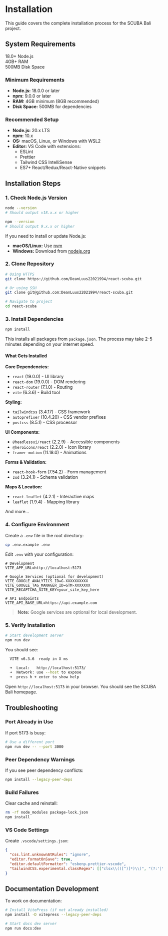 # Installation

<div class="feature-card">

This guide covers the complete installation process for the SCUBA Bali project.

</div>

## System Requirements

<div class="metrics">
  <div class="metric">
    <span class="metric-value">18.0+</span>
    <span class="metric-label">Node.js</span>
  </div>
  <div class="metric">
    <span class="metric-value">4GB+</span>
    <span class="metric-label">RAM</span>
  </div>
  <div class="metric">
    <span class="metric-value">500MB</span>
    <span class="metric-label">Disk Space</span>
  </div>
</div>

### Minimum Requirements

- **Node.js:** 18.0.0 or later
- **npm:** 9.0.0 or later
- **RAM:** 4GB minimum (8GB recommended)
- **Disk Space:** 500MB for dependencies

### Recommended Setup

- **Node.js:** 20.x LTS
- **npm:** 10.x
- **OS:** macOS, Linux, or Windows with WSL2
- **Editor:** VS Code with extensions:
  - ESLint
  - Prettier
  - Tailwind CSS IntelliSense
  - ES7+ React/Redux/React-Native snippets

## Installation Steps

### 1. Check Node.js Version

```bash
node --version
# Should output v18.x.x or higher

npm --version
# Should output 9.x.x or higher
```

If you need to install or update Node.js:

- **macOS/Linux:** Use [nvm](https://github.com/nvm-sh/nvm)
- **Windows:** Download from [nodejs.org](https://nodejs.org/)

### 2. Clone Repository

```bash
# Using HTTPS
git clone https://github.com/DeanLuus22021994/react-scuba.git

# Or using SSH
git clone git@github.com:DeanLuus22021994/react-scuba.git

# Navigate to project
cd react-scuba
```

### 3. Install Dependencies

```bash
npm install
```

This installs all packages from `package.json`. The process may take 2-5 minutes depending on your internet speed.

#### What Gets Installed

**Core Dependencies:**

- `react` (19.0.0) - UI library
- `react-dom` (19.0.0) - DOM rendering
- `react-router` (7.1.0) - Routing
- `vite` (6.3.6) - Build tool

**Styling:**

- `tailwindcss` (3.4.17) - CSS framework
- `autoprefixer` (10.4.20) - CSS vendor prefixes
- `postcss` (8.5.1) - CSS processor

**UI Components:**

- `@headlessui/react` (2.2.9) - Accessible components
- `@heroicons/react` (2.2.0) - Icon library
- `framer-motion` (11.18.0) - Animations

**Forms & Validation:**

- `react-hook-form` (7.54.2) - Form management
- `zod` (3.24.1) - Schema validation

**Maps & Location:**

- `react-leaflet` (4.2.1) - Interactive maps
- `leaflet` (1.9.4) - Mapping library

And more...

### 4. Configure Environment

Create a `.env` file in the root directory:

```bash
cp .env.example .env
```

Edit `.env` with your configuration:

```env
# Development
VITE_APP_URL=http://localhost:5173

# Google Services (optional for development)
VITE_GOOGLE_ANALYTICS_ID=G-XXXXXXXXXX
VITE_GOOGLE_TAG_MANAGER_ID=GTM-XXXXXXX
VITE_RECAPTCHA_SITE_KEY=your_site_key_here

# API Endpoints
VITE_API_BASE_URL=https://api.example.com
```

> **Note:** Google services are optional for local development.

### 5. Verify Installation

```bash
# Start development server
npm run dev
```

You should see:

```bash
  VITE v6.3.6  ready in X ms

  ➜  Local:   http://localhost:5173/
  ➜  Network: use --host to expose
  ➜  press h + enter to show help
```

Open `http://localhost:5173` in your browser. You should see the SCUBA Bali homepage.

## Troubleshooting

### Port Already in Use

If port 5173 is busy:

```bash
# Use a different port
npm run dev -- --port 3000
```

### Peer Dependency Warnings

If you see peer dependency conflicts:

```bash
npm install --legacy-peer-deps
```

### Build Failures

Clear cache and reinstall:

```bash
rm -rf node_modules package-lock.json
npm install
```

### VS Code Settings

Create `.vscode/settings.json`:

```json
{
  "css.lint.unknownAtRules": "ignore",
  "editor.formatOnSave": true,
  "editor.defaultFormatter": "esbenp.prettier-vscode",
  "tailwindCSS.experimental.classRegex": [["clsx\\(([^)]*)\\)", "(?:'|\"|`)([^']*)(?:'|\"|`)"]]
}
```

## Documentation Development

To work on documentation:

```bash
# Install VitePress (if not already installed)
npm install -D vitepress --legacy-peer-deps

# Start docs dev server
npm run docs:dev
```
